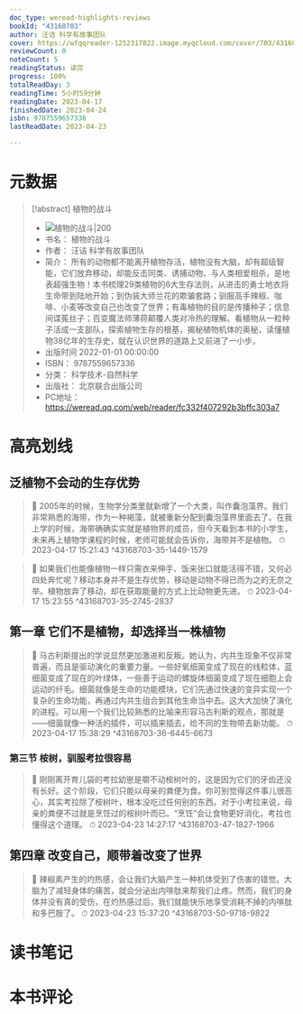 ```yaml
---
doc_type: weread-highlights-reviews
bookId: "43168703"
author: 汪诘 科学有故事团队
cover: https://wfqqreader-1252317822.image.myqcloud.com/cover/703/43168703/t7_43168703.jpg
reviewCount: 0
noteCount: 5
readingStatus: 读完
progress: 100%
totalReadDay: 3
readingTime: 5小时59分钟
readingDate: 2023-04-17
finishedDate: 2023-04-24
isbn: 9787559657336
lastReadDate: 2023-04-23

---
```

# 元数据
> [!abstract] 植物的战斗
> - ![ 植物的战斗|200](https://wfqqreader-1252317822.image.myqcloud.com/cover/703/43168703/t7_43168703.jpg)
> - 书名： 植物的战斗
> - 作者： 汪诘 科学有故事团队
> - 简介： 所有的动物都不能离开植物存活，植物没有大脑，却有超级智能，它们放弃移动，却能反击同类、诱捕动物、与人类相爱相杀，是地表超强生物！本书梳理29类植物的6大生存法则，从进击的勇士地衣将生命带到陆地开始；到伪装大师兰花的欺骗套路；驯服高手辣椒、咖啡、小麦等改变自己也改变了世界；有毒植物的目的是传播种子；信息间谍菟丝子；百变魔法师薄荷颠覆人类对冷热的理解。看植物从一粒种子活成一支部队，探索植物生存的根基，揭秘植物机体的奥秘，读懂植物38亿年的生存史，就在认识世界的道路上又前进了一小步。
> - 出版时间 2022-01-01 00:00:00
> - ISBN： 9787559657336
> - 分类： 科学技术-自然科学
> - 出版社： 北京联合出版公司
> - PC地址：https://weread.qq.com/web/reader/fc332f407292b3bffc303a7

# 高亮划线

## 泛植物不会动的生存优势

> 📌 2005年的时候，生物学分类里就新增了一个大类，叫作囊泡藻界。我们非常熟悉的海带，作为一种褐藻，就被重新分配到囊泡藻界里面去了。在我上学的时候，海带确确实实就是植物界的成员，但今天看到本书的小学生，未来再上植物学课程的时候，老师可能就会告诉你，海带并不是植物。 
> ⏱ 2023-04-17 15:21:43 ^43168703-35-1449-1579

> 📌 如果我们也能像植物一样只需衣来伸手、饭来张口就能活得不错，又何必四处奔忙呢？移动本身并不是生存优势，移动是动物不得已而为之的无奈之举。植物放弃了移动，却在获取能量的方式上比动物更先进。 
> ⏱ 2023-04-17 15:23:55 ^43168703-35-2745-2837

## 第一章 它们不是植物，却选择当一株植物

> 📌 马古利斯提出的学说显然更加激进和反叛。她认为，内共生现象不仅非常普遍，而且是驱动演化的重要力量。一些好氧细菌变成了现在的线粒体，蓝细菌变成了现在的叶绿体，一些善于运动的螺旋体细菌变成了现在细胞上会运动的纤毛。细菌就像是生命的功能模块，它们先通过快速的变异实现一个复杂的生命功能，再通过内共生组合到其他生命当中去。这大大加快了演化的进程。可以用一个我们比较熟悉的比喻来形容马古利斯的观点，那就是——细菌就像一种活的插件，可以插来插去，给不同的生物带去新功能。 
> ⏱ 2023-04-17 15:38:29 ^43168703-36-6445-6673

### 第三节 桉树，驯服考拉很容易

> 📌 刚刚离开育儿袋的考拉幼崽是嚼不动桉树叶的，这是因为它们的牙齿还没有长好。这个阶段，它们只能以母亲的粪便为食。你可别觉得这件事儿很恶心，其实考拉除了桉树叶，根本没吃过任何别的东西。对于小考拉来说，母亲的粪便不过就是烹饪过的桉树叶而已。“烹饪”会让食物更好消化，考拉也懂得这个道理。 
> ⏱ 2023-04-23 14:27:17 ^43168703-47-1827-1966

## 第四章 改变自己，顺带着改变了世界

> 📌 辣椒素产生的灼热感，会让我们大脑产生一种机体受到了伤害的错觉。大脑为了减轻身体的痛苦，就会分泌出内啡肽来帮我们止疼。然而，我们的身体并没有真的受伤，在灼热感过后，我们就能快乐地享受消耗不掉的内啡肽和多巴胺了。 
> ⏱ 2023-04-23 15:37:20 ^43168703-50-9718-9822

# 读书笔记

# 本书评论
